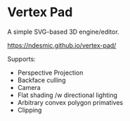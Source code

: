 # Vertex Pad

A simple SVG-based 3D engine/editor.

https://ndesmic.github.io/vertex-pad/

Supports:

- Perspective Projection
- Backface culling
- Camera
- Flat shading /w directional lighting
- Arbitrary convex polygon primatives
- Clipping

